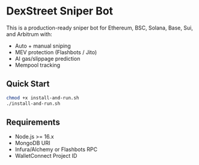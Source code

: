 # DexStreet Sniper Bot

This is a production-ready sniper bot for Ethereum, BSC, Solana, Base, Sui, and Arbitrum with:
- Auto + manual sniping
- MEV protection (Flashbots / Jito)
- AI gas/slippage prediction
- Mempool tracking

## Quick Start

```bash
chmod +x install-and-run.sh
./install-and-run.sh
```

## Requirements

- Node.js >= 16.x
- MongoDB URI
- Infura/Alchemy or Flashbots RPC
- WalletConnect Project ID
